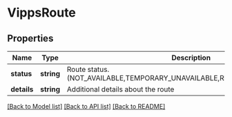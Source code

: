 # VippsRoute

## Properties
Name | Type | Description | Notes
------------ | ------------- | ------------- | -------------
**status** | **string** | Route status. (NOT_AVAILABLE,TEMPORARY_UNAVAILABLE,RECEIVING,NOT_RECEIVING) | [optional] 
**details** | **string** | Additional details about the route | [optional] 

[[Back to Model list]](../README.md#documentation-for-models) [[Back to API list]](../README.md#documentation-for-api-endpoints) [[Back to README]](../README.md)


